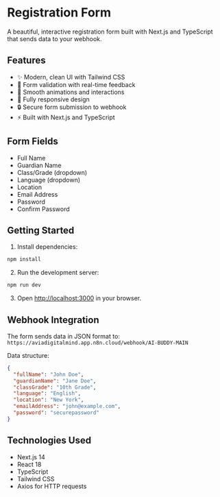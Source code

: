# Registration Form

A beautiful, interactive registration form built with Next.js and TypeScript that sends data to your webhook.

## Features

- ✨ Modern, clean UI with Tailwind CSS
- 🎯 Form validation with real-time feedback
- 🚀 Smooth animations and interactions
- 📱 Fully responsive design
- 🔒 Secure form submission to webhook
- ⚡ Built with Next.js and TypeScript

## Form Fields

- Full Name
- Guardian Name
- Class/Grade (dropdown)
- Language (dropdown)
- Location
- Email Address
- Password
- Confirm Password

## Getting Started

1. Install dependencies:
```bash
npm install
```

2. Run the development server:
```bash
npm run dev
```

3. Open [http://localhost:3000](http://localhost:3000) in your browser.

## Webhook Integration

The form sends data in JSON format to: `https://aviadigitalmind.app.n8n.cloud/webhook/AI-BUDDY-MAIN`

Data structure:
```json
{
  "fullName": "John Doe",
  "guardianName": "Jane Doe",
  "classGrade": "10th Grade",
  "language": "English",
  "location": "New York",
  "emailAddress": "john@example.com",
  "password": "securepassword"
}
```

## Technologies Used

- Next.js 14
- React 18
- TypeScript
- Tailwind CSS
- Axios for HTTP requests 